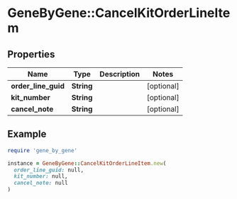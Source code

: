 # GeneByGene::CancelKitOrderLineItem

## Properties

| Name | Type | Description | Notes |
| ---- | ---- | ----------- | ----- |
| **order_line_guid** | **String** |  | [optional] |
| **kit_number** | **String** |  | [optional] |
| **cancel_note** | **String** |  | [optional] |

## Example

```ruby
require 'gene_by_gene'

instance = GeneByGene::CancelKitOrderLineItem.new(
  order_line_guid: null,
  kit_number: null,
  cancel_note: null
)
```

